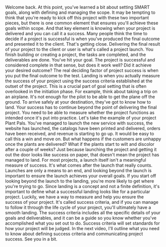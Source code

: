 Welcome back. At this point, you've learned a bit about setting SMART goals,
along with defining and managing the scope. It may be tempting to think that
you're ready to kick off this project with these two important pieces, but there
is one common element that ensures you'll achieve these goals within scope. And
that key element is knowing when your project is delivered and you can call it a
success. Many people think the time to decide if a project is successful is when
you've produced the final outcome and presented it to the client. That's getting
close. Delivering the final result of your project to the client or user is
what's called a project launch. You finish building or creating a project, the
tasks are completed, and the deliverables are done. You've hit your goal. The
project is successful and considered complete in that sense, but does it work
well? Did it achieve your desired outcome? The real deciding factor of project
success is when you put the final outcome to the test. Landing is when you
actually measure the success of your project using the success criteria
established at the outset of the project. This is a crucial part of goal setting
that is often overlooked in the initiation phase. For example, think about
taking a trip on an airplane. It's not enough for the pilot to be able to get
the plane off the ground. To arrive safely at your destination, they've got to
know how to land. Your success has to continue beyond the point of delivering
the final project. You need to be able to measure whether the project functions
as intended once it's put into practice. Let's take the example of your project
Plant Pals. You've managed to launch the new service with success, the website
has launched, the catalogs have been printed and delivered, orders have been
received, and revenue is starting to go up. It would be easy to call this a win
and move on. But what happens if the customers are unhappy once the plants are
delivered? What if the plants start to wilt and discolor after a couple of
weeks? Just because launching the project and getting it out the door looks like
success on paper, that doesn't mean the project has managed to land. For most
projects, a launch itself isn't a meaningful measure of success. It's what comes
after the launch that really counts. Launches are only a means to an end, and
looking beyond the launch is important to ensure the launch achieves your
overall goals. If you start off looking beyond the launch to the landing, you're
more likely to get where you're trying to go. Since landing is a concept and not
a finite definition, it's important to define what a successful landing looks
like for a particular project. Luckily, we have a way to measure and help you
ensure the success of your project. It's called success criteria, and if you can
manage to follow it through the life cycle of your project, you'll ultimately
have a smooth landing. The success criteria includes all the specific details of
your goals and deliverables, and it can be a guide so you know whether you've
accomplished what you set out to do. Success criteria will set standards for how
your project will be judged. In the next video, I'll outline what you need to
know about defining success criteria and communicating project success. See you
in a bit.